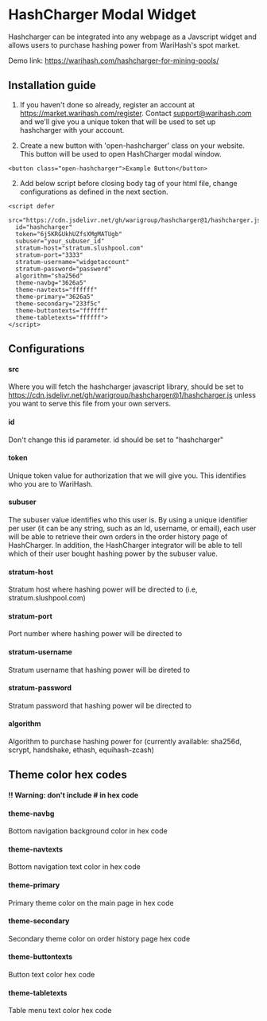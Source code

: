 # HashCharger Modal Widget

Hashcharger can be integrated into any webpage as a Javscript widget and allows users to purchase hashing power from WariHash's spot market. 

Demo link: https://warihash.com/hashcharger-for-mining-pools/

## Installation guide

1. If you haven't done so already, register an account at https://market.warihash.com/register. Contact support@warihash.com and we'll give you a unique token that will be used to set up hashcharger with your account.

1. Create a new button with 'open-hashcharger' class on your website. This button will be used to open HashCharger modal window. 

```
<button class="open-hashcharger">Example Button</button>
```

2. Add below script before closing body tag of your html file, change configurations as defined in the next section.

```
<script defer 
  src="https://cdn.jsdelivr.net/gh/warigroup/hashcharger@1/hashcharger.js"
  id="hashcharger"
  token="6j5KRGUkhUZfsXMgMATUgb"
  subuser="your_subuser_id"
  stratum-host="stratum.slushpool.com" 
  stratum-port="3333"
  stratum-username="widgetaccount"
  stratum-password="password"
  algorithm="sha256d"
  theme-navbg="3626a5"
  theme-navtexts="ffffff"
  theme-primary="3626a5"
  theme-secondary="233f5c"
  theme-buttontexts="ffffff"
  theme-tabletexts="ffffff">
</script>
```

## Configurations

#### src
Where you will fetch the hashcharger javascript library, should be set to https://cdn.jsdelivr.net/gh/warigroup/hashcharger@1/hashcharger.js unless you want to serve this file from your own servers.

#### id 
Don't change this id parameter. id should be set to "hashcharger"

#### token
Unique token value for authorization that we will give you. This identifies who you are to WariHash.

#### subuser
The subuser value identifies who this user is. By using a unique identifier per user (it can be any string, such as an Id, username, or email), each user will be able to retrieve their own orders in the order history page of HashCharger. In addition, the HashCharger integrator will be able to tell which of their user bought hashing power by the subuser value. 

#### stratum-host
Stratum host where hashing power will be directed to (i.e, stratum.slushpool.com)

#### stratum-port
Port number where hashing power will be directed to 

#### stratum-username
Stratum username that hashing power will be direted to

#### stratum-password
Stratum password that hashing power wil be directed to

#### algorithm
Algorithm to purchase hashing power for (currently available: sha256d, scrypt, handshake, ethash, equihash-zcash)

## Theme color hex codes 

#### !! Warning: don't include # in hex code

#### theme-navbg
Bottom navigation background color in hex code

#### theme-navtexts
Bottom navigation text color in hex code

#### theme-primary
Primary theme color on the main page in hex code

#### theme-secondary
Secondary theme color on order history page hex code

#### theme-buttontexts
Button text color hex code

#### theme-tabletexts
Table menu text color hex code
